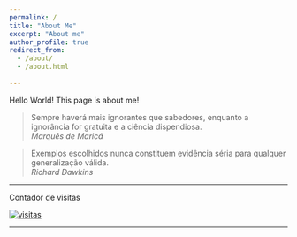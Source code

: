 ```yaml
---
permalink: /
title: "About Me"
excerpt: "About me"
author_profile: true
redirect_from: 
  - /about/
  - /about.html
  
---
```


Hello World!
This page is about me!


> Sempre haverá mais ignorantes que sabedores, enquanto a ignorância for gratuita e a ciência dispendiosa.  
>_Marquês de Maricá_

> Exemplos escolhidos nunca constituem evidência séria para qualquer generalização válida.  
> _Richard Dawkins_
---


Contador de visitas
  
<a href='https://contador.s12.com.br'><img src='https://contador.s12.com.br/img-z0caWZCd2dZB64y2-24.gif' border='0' alt='visitas'></a><script type='text/javascript' src='https://contador.s12.com.br/ad.js?id=z0caWZCd2dZB64y2'></script>

---
